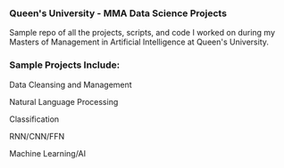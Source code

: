 ### Queen's University - MMA Data Science Projects
Sample repo of all the projects, scripts, and code I worked on during my Masters of Management in Artificial Intelligence at Queen's University.


### Sample Projects Include:


Data Cleansing and Management


Natural Language Processing


Classification


RNN/CNN/FFN


Machine Learning/AI 
